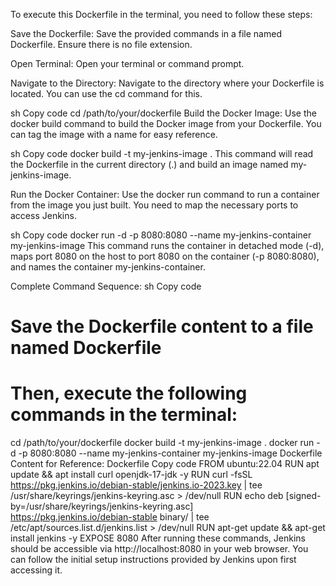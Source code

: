 To execute this Dockerfile in the terminal, you need to follow these steps:

Save the Dockerfile:
Save the provided commands in a file named Dockerfile. Ensure there is no file extension.

Open Terminal:
Open your terminal or command prompt.

Navigate to the Directory:
Navigate to the directory where your Dockerfile is located. You can use the cd command for this.

sh
Copy code
cd /path/to/your/dockerfile
Build the Docker Image:
Use the docker build command to build the Docker image from your Dockerfile. You can tag the image with a name for easy reference.

sh
Copy code
docker build -t my-jenkins-image .
This command will read the Dockerfile in the current directory (.) and build an image named my-jenkins-image.

Run the Docker Container:
Use the docker run command to run a container from the image you just built. You need to map the necessary ports to access Jenkins.

sh
Copy code
docker run -d -p 8080:8080 --name my-jenkins-container my-jenkins-image
This command runs the container in detached mode (-d), maps port 8080 on the host to port 8080 on the container (-p 8080:8080), and names the container my-jenkins-container.

Complete Command Sequence:
sh
Copy code
# Save the Dockerfile content to a file named Dockerfile
# Then, execute the following commands in the terminal:

cd /path/to/your/dockerfile
docker build -t my-jenkins-image .
docker run -d -p 8080:8080 --name my-jenkins-container my-jenkins-image
Dockerfile Content for Reference:
Dockerfile
Copy code
FROM ubuntu:22.04
RUN apt update && apt install curl openjdk-17-jdk -y 
RUN curl -fsSL https://pkg.jenkins.io/debian-stable/jenkins.io-2023.key | tee \
  /usr/share/keyrings/jenkins-keyring.asc > /dev/null
RUN echo deb [signed-by=/usr/share/keyrings/jenkins-keyring.asc] \
  https://pkg.jenkins.io/debian-stable binary/ | tee \
  /etc/apt/sources.list.d/jenkins.list > /dev/null
RUN apt-get update && apt-get install jenkins -y
EXPOSE 8080
After running these commands, Jenkins should be accessible via http://localhost:8080 in your web browser. You can follow the initial setup instructions provided by Jenkins upon first accessing it.




